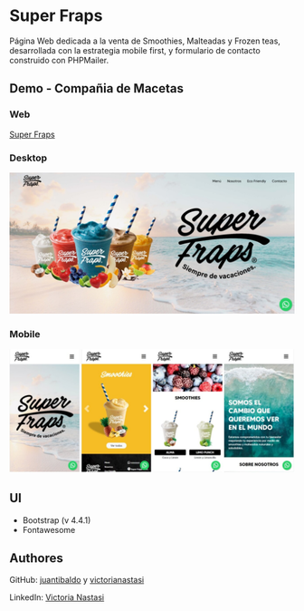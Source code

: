# Super Fraps
Página Web dedicada a la venta de Smoothies, Malteadas y Frozen teas, desarrollada con la estrategia mobile first, y formulario de contacto construido con PHPMailer.

## Demo - Compañia de Macetas
### Web
[Super Fraps]()<br>

### Desktop
![Super Fraps Demo - Desktop](demo/desktop.jpg)

### Mobile
![Super Fraps Demo - Mobile](demo/mobile.jpg)

## UI
- Bootstrap (v 4.4.1)
- Fontawesome

## Authores
GitHub: [juantibaldo](https://github.com/juantibaldo) y [victorianastasi](https://github.com/victorianastasi)

LinkedIn:  [Victoria Nastasi](https://www.linkedin.com/in/victoria-nastasi-a3452910b/)
